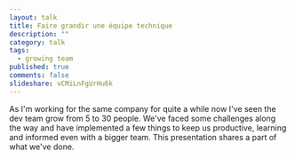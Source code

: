 ```yaml
---
layout: talk
title: Faire grandir une équipe technique
description: ""
category: talk
tags:
  - growing team
published: true
comments: false
slideshare: vCMiLnFgUrHu6k
---
```


As I'm working for the same company for quite a while now I've seen the dev team grow from 5 to 30 people. We've faced some challenges along the way and have implemented a few things to keep us productive, learning and informed even with a bigger team. This presentation shares a part of what we've done.

